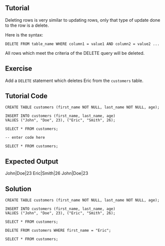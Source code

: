 Tutorial
--------

Deleting rows is very similar to updating rows, only that type of update done to the row is a delete.

Here is the syntax:

    DELETE FROM table_name WHERE column1 = value1 AND column2 = value2 ...

All rows which meet the criteria of the DELETE query will be deleted.

Exercise
--------

Add a `DELETE` statement which deletes Eric from the `customers` table.

Tutorial Code
-------------
    CREATE TABLE customers (first_name NOT NULL, last_name NOT NULL, age);

    INSERT INTO customers (first_name, last_name, age)
    VALUES ("John", "Doe", 23), ("Eric", "Smith", 26);

    SELECT * FROM customers;

    -- enter code here

    SELECT * FROM customers;

Expected Output
---------------
John|Doe|23
Eric|Smith|26
John|Doe|23

Solution
--------
    CREATE TABLE customers (first_name NOT NULL, last_name NOT NULL, age);

    INSERT INTO customers (first_name, last_name, age)
    VALUES ("John", "Doe", 23), ("Eric", "Smith", 26);

    SELECT * FROM customers;

    DELETE FROM customers WHERE first_name = "Eric";

    SELECT * FROM customers;
